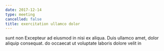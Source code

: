 ```yaml
---
date: 2017-12-14
type: meeting
cancelled: false
title: exercitation ullamco dolor
---
```

sunt non Excepteur ad eiusmod in nisi ex aliqua. Duis ullamco amet, dolor aliquip consequat. do occaecat ut voluptate laboris dolore velit in